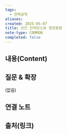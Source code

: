 ```yaml
---
tags:
  - 전력공학
aliases: 
created: 2025-05-07
title: 선간 인덕턴스와 정전용량
note-type: COMMON
completed: false
---
```


## 내용(Content)


## 질문 & 확장

(없음)

## 연결 노트

## 출처(링크)

